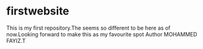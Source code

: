 # firstwebsite
This is my first repository.The seems so different to be here as of now.Looking forward to make this as my favourite spot
Author  MOHAMMED FAYIZ.T
